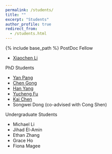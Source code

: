 ```yaml
---
permalink: /students/
title: ""
excerpt: "Students"
author_profile: true
redirect_from: 
  - /students.html
---
```


{% include base_path %}
PostDoc Fellow
 - [Xiaochen Li](https://xiaochenli-w.github.io/)

PhD Students
 - [Yan Pang](https://py85252876.github.io/)
 - [Chen Gong](https://2019chengong.github.io/)
 - [Han Yang](https://y-helios.github.io/)
 - [Yucheng Fu](https://fuyucheng11.github.io/)
 - [Kai Chen](https://kaichen9909.github.io/)
 - Songwei Dong (co-advised with Cong Shen)


Undergraduate Students
 - Michael Li
 - Jihad El-Amin
 - Ethan Zhang
 - Grace Ho
 - Fiona Magee

<!-- Master Students
 - Xiamei Zhang
 - [Siddharth Ghatti](https://www.linkedin.com/in/siddharth-ghatti-46142213a/)

Undergraduate Students
 - [Jack Liu](https://www.linkedin.com/in/jack-liu-b52a621a3/)
 - Shouri Nallanagula -->